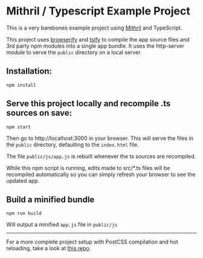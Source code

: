 # Mithril / Typescript Example Project

This is a very barebones example project using [Mithril](https://mithril.js.org/) and TypeScript.

This project uses [browserify](https://github.com/browserify/browserify) and [tsify](https://github.com/TypeStrong/tsify) to compile the app source files and 3rd party npm modules into a single app bundle. It uses the http-server module to serve the `public` directory on a local server.

## Installation:

    npm install

## Serve this project locally and recompile .ts sources on save:

    npm start

Then go to http://localhost:3000 in your browser. This will serve the files in the `public` directory, defaulting to the `index.html` file.

The file `public/js/app.js` is rebuilt whenever the ts sources are recompiled.

While this npm script is running, edits made to src/*.ts files will be recompiled automatically so you can simply refresh your browser to see the updated app.

## Build a minified bundle

    npm run build

Will output a minified `app.js` file in `public/js`

---

For a more complete project setup with PostCSS compilation and hot reloading, take a look at [this repo](https://github.com/spacejack/mithril-browserify-ts-budo).
